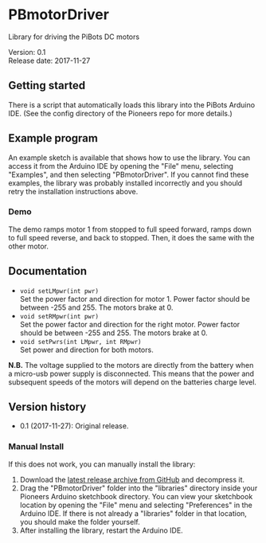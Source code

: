 # PBmotorDriver
Library for driving the PiBots DC motors

Version: 0.1 <br>
Release date: 2017-11-27 <br>

## Getting started
There is a script that automatically loads this library into the PiBots Arduino IDE. (See the config directory of the Pioneers repo for more details.) 


## Example program
An example sketch is available that shows how to use the library.  You
can access it from the Arduino IDE by opening the "File" menu,
selecting "Examples", and then selecting "PBmotorDriver".  If
you cannot find these examples, the library was probably installed
incorrectly and you should retry the installation instructions above.

### Demo
The demo ramps motor 1 from stopped to full speed forward, ramps down
to full speed reverse, and back to stopped. Then, it does the same
with the other motor.

## Documentation
- `void setLMpwr(int pwr)` <br> Set the power factor and direction for
  motor 1. Power factor should be between -255 and 255. The motors brake at 0. 
- `void setRMpwr(int pwr)` <br> Set the power factor and direction for the right motor.
Power factor should be between -255 and 255. The motors brake at 0. 
- `void setPwrs(int LMpwr, int RMpwr)` <br> Set power and
  direction for both motors.

**N.B.** The voltage supplied to the motors are directly from the battery when a micro-usb power supply is disconnected. This means that the power and subsequent speeds of the motors will depend on the batteries charge level.

## Version history
* 0.1 (2017-11-27): Original release.


### Manual Install

If this does not work, you can manually install the library:

1. Download the
   [latest release archive from GitHub](https://github.com/pi-bot/PBmotorDriver/releases)
   and decompress it.
2. Drag the "PBmotorDriver" folder into the "libraries" directory inside your Pioneers 
   Arduino sketchbook directory. You can view your sketchbook location by
   opening the "File" menu and selecting "Preferences" in the Arduino IDE. If
   there is not already a "libraries" folder in that location, you should make
   the folder yourself.
4. After installing the library, restart the Arduino IDE.
